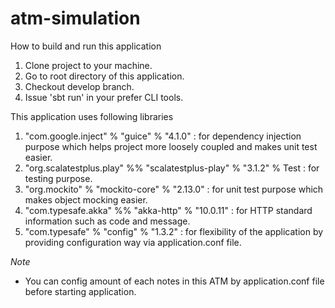 # atm-simulation

How to build and run this application
1. Clone project to your machine.
2. Go to root directory of this application.
3. Checkout develop branch.
4. Issue 'sbt run' in your prefer CLI tools.

This application uses following libraries
1. "com.google.inject" % "guice" % "4.1.0" : for dependency injection purpose which helps project more loosely coupled and makes unit test easier.
2. "org.scalatestplus.play" %% "scalatestplus-play" % "3.1.2" % Test : for testing purpose.
3. "org.mockito" % "mockito-core" % "2.13.0" : for unit test purpose which makes object mocking easier.
4. "com.typesafe.akka" %% "akka-http"   % "10.0.11" : for HTTP standard information such as code and message.
5. "com.typesafe" % "config" % "1.3.2" : for flexibility of the application by providing configuration way via application.conf file.

*Note*
- You can config amount of each notes in this ATM by application.conf file before starting application.